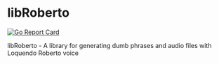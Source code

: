 # libRoberto
[![Go Report Card](https://goreportcard.com/badge/github.com/TheTipo01/libRoberto)](https://goreportcard.com/report/github.com/TheTipo01/libRoberto)

libRoberto - A library for generating dumb phrases and audio files with Loquendo Roberto voice
